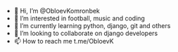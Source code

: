 - 👋 Hi, I’m @ObloevKomronbek
- 👀 I’m interested in football, music and coding
- 🌱 I’m currently learning python, django, git and others
- 💞️ I’m looking to collaborate on django developers
- 📫 How to reach me t.me/ObloevK

<!---
ObloevKomronbek/ObloevKomronbek is a ✨ special ✨ repository because its `README.md` (this file) appears on your GitHub profile.
You can click the Preview link to take a look at your changes.
--->
